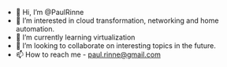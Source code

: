 - 👋 Hi, I’m @PaulRinne
- 👀 I’m interested in cloud transformation, networking and home automation. 
- 🌱 I’m currently learning virtualization
- 💞️ I’m looking to collaborate on interesting topics in the future.
- 📫 How to reach me - paul.rinne@gmail.com

<!---
PaulRinne/PaulRinne is a ✨ special ✨ repository because its `README.md` (this file) appears on your GitHub profile.
You can click the Preview link to take a look at your changes.
--->
